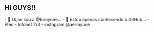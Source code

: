 ## HI GUYS!!
<p>
- 👋 Oi,eu sou a @Ermyone...
- 👀 Estou apenas conhecendo o GitHub...
- Etec - Infonet 2/3
- instagram @aermyone
</p>
